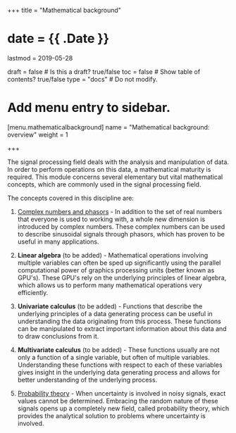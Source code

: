 +++
title = "Mathematical background"

# date = {{ .Date }}
lastmod = 2019-05-28

draft = false       # Is this a draft? true/false
toc = false         # Show table of contents? true/false
type = "docs"       # Do not modify.

# Add menu entry to sidebar.
[menu.mathematicalbackground]
  name = "Mathematical background: overview"
  weight = 1

+++

The signal processing field deals with the analysis and manipulation of data.
In order to perform operations on this data, a mathematical maturity is required.
This module concerns several elementary but vital mathematical concepts, which are commonly used in the signal processing field.

The concepts covered in this discipline are:

1. <a href="../mathematicalbackground_complex_main">Complex numbers and phasors</a> - In addition to the set of real numbers that everyone is used to working with, a whole new dimension is introduced by complex numbers. These complex numbers can be used to describe sinusoidal signals through phasors, which has proven to be useful in many applications.

2. **Linear algebra** (to be added) - Mathematical operations involving multiple variables can often be sped up significantly using the parallel computational power of graphics processing units (better known as GPU's). These GPU's rely on the underlying principles of linear algebra, which allows us to perform many mathematical operations very efficiently.

3. **Univariate calculus** (to be added) - Functions that describe the underlying principles of a data generating process can be useful in understanding the data originating from this process. These functions can be manipulated to extract important information about this data and to draw conclusions from it.

4. **Multivariate calculus** (to be added) - These functions usually are not only a function of a single variable, but often of multiple variables. Understanding these functions with respect to each of these variables gives insight in the underlying data generating process and allows for better understanding of the underlying process.

5. <a href="../mathematicalbackground_probability_main">Probability theory</a> - When uncertainty is involved in noisy signals, exact values cannot be determined. Embracing the random nature of these signals opens up a completely new field, called probability theory, which provides the analytical solution to problems where uncertainty is involved.
